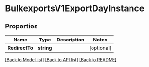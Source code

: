 # BulkexportsV1ExportDayInstance

## Properties

Name | Type | Description | Notes
------------ | ------------- | ------------- | -------------
**RedirectTo** | **string** |  | [optional] 

[[Back to Model list]](../README.md#documentation-for-models) [[Back to API list]](../README.md#documentation-for-api-endpoints) [[Back to README]](../README.md)


